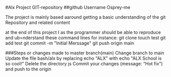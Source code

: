 #Alx Project GIT-repository 
##github Username Osprey-me 

The project is mainly based aaround getting a basic understanding of the git Repository and related content 

at the end of this project I as the programmer should be able to reproduce and ub=nderstand these command lines
for instance:
	git clone <repo>
	touch test 
	git add test 
	git commit -m "Initial Merssage"
	git push origin main 

	
###Steps or changes made to master branch(main)
Change branch to main
Update the file bash/alx by replacing echo "ALX" with echo "ALX School is so cool!"
Delete the directory js
Commit your changes (message: “Hot fix”) and push to the origin
